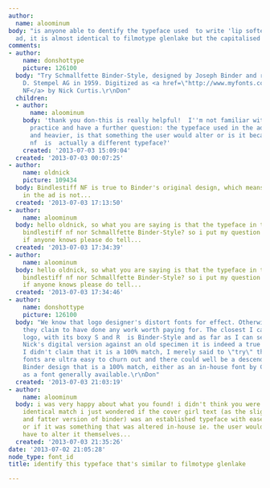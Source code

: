 ```yaml
---
author:
  name: aloominum
body: "is anyone able to dentify the typeface used  to write 'lip softeners' in this
  ad, it is almost identical to filmotype glenlake but the capitalised 'r' is different!\r\n\r\nhttp://gandrllc.com/essayimages/29covergirl.jpg"
comments:
- author:
    name: donshottype
    picture: 126100
  body: "Try Schmallfette Binder-Style, designed by Joseph Binder and released by
    D. Stempel AG in 1959. Digitized as <a href=\"http://www.myfonts.com/fonts/nicksfonts/bindlestiff-nf/\">Bindlestiff
    NF</a> by Nick Curtis.\r\nDon"
  children:
  - author:
      name: aloominum
    body: 'thank you don-this is really helpful!  I''m not familiar with the typographic
      practice and have a further question: the typeface used in the advert is shorter
      and heavier, is that something the user would alter or is it because bindlestiff
      nf  is  actually a different typeface?'
    created: '2013-07-03 15:09:04'
  created: '2013-07-03 00:07:25'
- author:
    name: oldnick
    picture: 109434
  body: Bindlestiff NF is true to Binder's original design, which means that the typeface
    in the ad is not...
  created: '2013-07-03 17:13:50'
- author:
    name: aloominum
  body: hello oldnick, so what you are saying is that the typeface in the ad is not
    bindlestiff nf nor Schmallfette Binder-Style? so i put my question back out there
    if anyone knows please do tell...
  created: '2013-07-03 17:34:39'
- author:
    name: aloominum
  body: hello oldnick, so what you are saying is that the typeface in the ad is not
    bindlestiff nf nor Schmallfette Binder-Style? so i put my question back out there
    if anyone knows please do tell...
  created: '2013-07-03 17:34:46'
- author:
    name: donshottype
    picture: 126100
  body: "We know that logo designer's distort fonts for effect. Otherwise how can
    they claim to have done any work worth paying for. The closest I can find to the
    logo, with its boxy S and R  is Binder-Style and as far as I can see from checking
    Nick's digital version against an old specimen it is indeed a true revival.\r\nAnyway,
    I didn't claim that it is a 100% match, I merely said to \"try\" the font. Sans
    fonts are ultra easy to churn out and there could well be a descendant of the
    Binder design that is a 100% match, either as an in-house font by Cover Girl or
    as a font generally available.\r\nDon"
  created: '2013-07-03 21:03:19'
- author:
    name: aloominum
  body: i was very happy about what you found! i didn't think you were claiming an
    identical match i just wondered if the cover girl text (as the slightly shorter
    and fatter version of binder) was an established typeface with ease of access
    or if it was something that was altered in-house ie. the user would, therefore,
    have to alter it themselves...
  created: '2013-07-03 21:35:26'
date: '2013-07-02 21:05:28'
node_type: font_id
title: identify this typeface that's similar to filmotype glenlake

---
```

